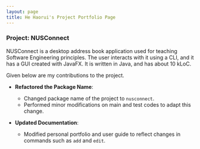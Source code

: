 ```yaml
---
layout: page
title: He Haorui's Project Portfolio Page
---
```


### Project: NUSConnect

NUSConnect is a desktop address book application used for teaching Software Engineering principles. The user interacts with it using a CLI, and it has a GUI created with JavaFX. It is written in Java, and has about 10 kLoC.

Given below are my contributions to the project.

* **Refactored the Package Name**:
  * Changed package name of the project to `nusconnect`.
  * Performed minor modifications on main and test codes to adapt this change.

* **Updated Documentation**:
  * Modified personal portfolio and user guide to reflect changes in commands such as `add` and `edit`.
